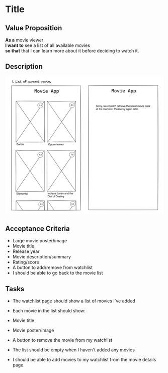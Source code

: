 # Title

## Value Proposition

**As a** movie viewer <br>
**I want to** see a list of all available movies <br>
**so that** that I can learn more about it before deciding to watch it. <br>

## Description

![wireframe](./assets/scribble-movie-list.png)

## Acceptance Criteria

- Large movie poster/image
- Movie title
- Release year
- Movie description/summary
- Rating/score
- A button to add/remove from watchlist
- I should be able to go back to the movie list

## Tasks

- The watchlist page should show a list of movies I've added

- Each movie in the list should show:

- Movie title

- Movie poster/image

- A button to remove the movie from my watchlist

- The list should be empty when I haven't added any movies

- I should be able to add movies to my watchlist from the movie details page
